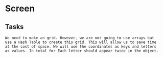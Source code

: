 # Screen

## Tasks
    We need to make an grid. However, we are not going to use arrays but use a Hash Table to create this grid. This will allow us to save time at the cost of space. We will use the coordinates as keys and letters as values. In total for Each letter should appear twice in the object.

